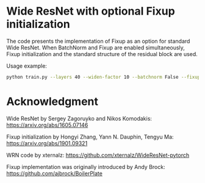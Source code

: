# Wide ResNet with optional Fixup initialization

The code presents the implementation of Fixup as an option for standard Wide ResNet. When BatchNorm and Fixup are enabled simultaneously, Fixup initialization and the standard structure of the residual block are used.

Usage example:

```sh
python train.py --layers 40 --widen-factor 10 --batchnorm False --fixup True
```

# Acknowledgment
Wide ResNet by Sergey Zagoruyko and Nikos Komodakis:
https://arxiv.org/abs/1605.07146

Fixup initialization by Hongyi Zhang, Yann N. Dauphin, Tengyu Ma:
https://arxiv.org/abs/1901.09321

WRN code by xternalz:
https://github.com/xternalz/WideResNet-pytorch

Fixup implementation was originally introduced by Andy Brock:
https://github.com/ajbrock/BoilerPlate
